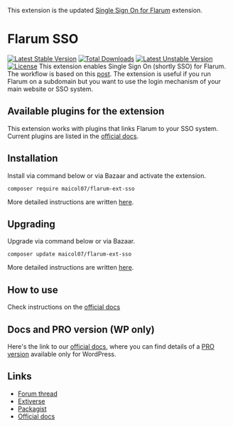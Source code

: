 This extension is the updated [Single Sign On for Flarum](https://discuss.flarum.org/d/5052-single-sign-on/) extension.

# Flarum SSO
[![Latest Stable Version](https://poser.pugx.org/maicol07/flarum-ext-sso/v)](//packagist.org/packages/maicol07/flarum-ext-sso) [![Total Downloads](https://poser.pugx.org/maicol07/flarum-ext-sso/downloads)](//packagist.org/packages/maicol07/flarum-ext-sso) [![Latest Unstable Version](https://poser.pugx.org/maicol07/flarum-ext-sso/v/unstable)](//packagist.org/packages/maicol07/flarum-ext-sso) [![License](https://poser.pugx.org/maicol07/flarum-ext-sso/license)](//packagist.org/packages/maicol07/flarum-ext-sso)
This extension enables Single Sign On (shortly SSO) for Flarum. The workflow is based on this 
[post](https://discuss.flarum.org/d/2808-how-i-implemented-cross-authentication-with-flarum).
The extension is useful if you run Flarum on a subdomain but you want to use the login mechanism 
of your main website or SSO system.

## Available plugins for the extension
This extension works with plugins that links Flarum to your SSO system. Current plugins are listed in the [official docs](https://docs.maicol07.it/docs/en/flarum_sso/plugin/introduction#available-plugins).

## Installation
Install via command below or via Bazaar and activate the extension.
```
composer require maicol07/flarum-ext-sso
```
More detailed instructions are written [here](https://docs.maicol07.it/docs/en/flarum_sso/introduction#installation).

## Upgrading
Upgrade via command below or via Bazaar.
```
composer update maicol07/flarum-ext-sso
```
More detailed instructions are written [here](https://docs.maicol07.it/docs/en/flarum_sso/introduction).

## How to use
Check instructions on the [official docs](https://docs.maicol07.it/docs/en/flarum_sso/introduction)

## Docs and PRO version (WP only)
Here's the link to our [official docs](https://docs.maicol07.it/docs/en/flarum_sso/introduction), where you can find details of a [PRO version](https://docs.maicol07.it/docs/en/flarum_sso/plugin/pro) available only for WordPress.

## Links
- [Forum thread](https://discuss.flarum.org/d/5052-single-sign-on/)
- [Extiverse](https://extiverse.com/extension/maicol07/flarum-ext-sso)
- [Packagist](https://packagist.org/packages/maicol07/flarum-ext-sso)
- [Official docs](https://docs.maicol07.it/docs/en/flarum_sso/introduction)
